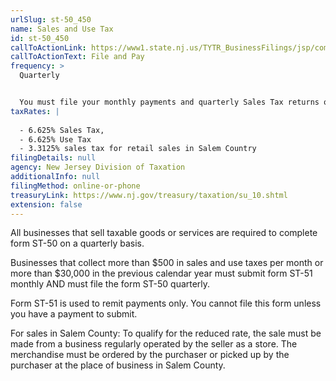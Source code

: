 ```yaml
---
urlSlug: st-50_450
name: Sales and Use Tax
id: st-50_450
callToActionLink: https://www1.state.nj.us/TYTR_BusinessFilings/jsp/common/Login.jsp?taxcode=55
callToActionText: File and Pay
frequency: >
  Quarterly


  You must file your monthly payments and quarterly Sales Tax returns on or before 11:59 p.m. of the 20th day of the month after the end of the filing period 
taxRates: |
  
  - 6.625% Sales Tax,
  - 6.625% Use Tax
  - 3.3125% sales tax for retail sales in Salem Country
filingDetails: null
agency: New Jersey Division of Taxation
additionalInfo: null
filingMethod: online-or-phone
treasuryLink: https://www.nj.gov/treasury/taxation/su_10.shtml
extension: false
---
```


All businesses that sell taxable goods or services are required to complete form ST-50 on a quarterly basis.

Businesses that collect more than $500 in sales and use taxes per month or more than $30,000 in the previous calendar year must submit form ST-51 monthly AND must file the form ST-50 quarterly.

Form ST-51 is used to remit payments only. You cannot file this form unless you have a payment to submit.

For sales in Salem County: To qualify for the reduced rate, the sale must be made from a business regularly operated by the seller as a store. The merchandise must be ordered by the purchaser or picked up by the purchaser at the place of business in Salem County.
